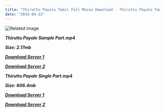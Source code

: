 ```yaml
---
title: "Thiruttu Payale Tamil Full Movie Download - Thiruttu Payale Tamil Movie Download"
date: "2019-04-22"
---
```


![Related image](https://upload.wikimedia.org/wikipedia/en/thumb/5/5e/Thiruttu-Payale.jpg/220px-Thiruttu-Payale.jpg)

**_Thiruttu Payale Sample Part.mp4_**

**_Size: 2.17mb_**

**_[Download Server 1](http://p1.wetransfer.vip/files/Tamil{5d952673edb986a3e6232bd1dc09e7f07ef1103dd7939917627d2e7266b78107}20Movies/Tamil{5d952673edb986a3e6232bd1dc09e7f07ef1103dd7939917627d2e7266b78107}20Recent{5d952673edb986a3e6232bd1dc09e7f07ef1103dd7939917627d2e7266b78107}20Movies/Thiruttu{5d952673edb986a3e6232bd1dc09e7f07ef1103dd7939917627d2e7266b78107}20Payale{5d952673edb986a3e6232bd1dc09e7f07ef1103dd7939917627d2e7266b78107}20(2006)/Thiruttu{5d952673edb986a3e6232bd1dc09e7f07ef1103dd7939917627d2e7266b78107}20Payale/Thiruttu{5d952673edb986a3e6232bd1dc09e7f07ef1103dd7939917627d2e7266b78107}20Payale{5d952673edb986a3e6232bd1dc09e7f07ef1103dd7939917627d2e7266b78107}20(2006){5d952673edb986a3e6232bd1dc09e7f07ef1103dd7939917627d2e7266b78107}20Sample{5d952673edb986a3e6232bd1dc09e7f07ef1103dd7939917627d2e7266b78107}20(640x360).mp4)_**

**_[Download Server 2](http://p1.wetransfer.vip/files/Tamil{5d952673edb986a3e6232bd1dc09e7f07ef1103dd7939917627d2e7266b78107}20Movies/Tamil{5d952673edb986a3e6232bd1dc09e7f07ef1103dd7939917627d2e7266b78107}20Recent{5d952673edb986a3e6232bd1dc09e7f07ef1103dd7939917627d2e7266b78107}20Movies/Thiruttu{5d952673edb986a3e6232bd1dc09e7f07ef1103dd7939917627d2e7266b78107}20Payale{5d952673edb986a3e6232bd1dc09e7f07ef1103dd7939917627d2e7266b78107}20(2006)/Thiruttu{5d952673edb986a3e6232bd1dc09e7f07ef1103dd7939917627d2e7266b78107}20Payale/Thiruttu{5d952673edb986a3e6232bd1dc09e7f07ef1103dd7939917627d2e7266b78107}20Payale{5d952673edb986a3e6232bd1dc09e7f07ef1103dd7939917627d2e7266b78107}20(2006){5d952673edb986a3e6232bd1dc09e7f07ef1103dd7939917627d2e7266b78107}20Sample{5d952673edb986a3e6232bd1dc09e7f07ef1103dd7939917627d2e7266b78107}20(640x360).mp4)_**

**_Thiruttu Payale Single Part.mp4_**

**_Size: 606.4mb_**

**_[Download Server 1](http://p1.wetransfer.vip/files/Tamil{5d952673edb986a3e6232bd1dc09e7f07ef1103dd7939917627d2e7266b78107}20Movies/Tamil{5d952673edb986a3e6232bd1dc09e7f07ef1103dd7939917627d2e7266b78107}20Recent{5d952673edb986a3e6232bd1dc09e7f07ef1103dd7939917627d2e7266b78107}20Movies/Thiruttu{5d952673edb986a3e6232bd1dc09e7f07ef1103dd7939917627d2e7266b78107}20Payale{5d952673edb986a3e6232bd1dc09e7f07ef1103dd7939917627d2e7266b78107}20(2006)/Thiruttu{5d952673edb986a3e6232bd1dc09e7f07ef1103dd7939917627d2e7266b78107}20Payale/Thiruttu{5d952673edb986a3e6232bd1dc09e7f07ef1103dd7939917627d2e7266b78107}20Payale{5d952673edb986a3e6232bd1dc09e7f07ef1103dd7939917627d2e7266b78107}20(2006){5d952673edb986a3e6232bd1dc09e7f07ef1103dd7939917627d2e7266b78107}20Single{5d952673edb986a3e6232bd1dc09e7f07ef1103dd7939917627d2e7266b78107}20Part{5d952673edb986a3e6232bd1dc09e7f07ef1103dd7939917627d2e7266b78107}20(640x360).mp4)_**

**_[Download Server 2](http://p1.wetransfer.vip/files/Tamil{5d952673edb986a3e6232bd1dc09e7f07ef1103dd7939917627d2e7266b78107}20Movies/Tamil{5d952673edb986a3e6232bd1dc09e7f07ef1103dd7939917627d2e7266b78107}20Recent{5d952673edb986a3e6232bd1dc09e7f07ef1103dd7939917627d2e7266b78107}20Movies/Thiruttu{5d952673edb986a3e6232bd1dc09e7f07ef1103dd7939917627d2e7266b78107}20Payale{5d952673edb986a3e6232bd1dc09e7f07ef1103dd7939917627d2e7266b78107}20(2006)/Thiruttu{5d952673edb986a3e6232bd1dc09e7f07ef1103dd7939917627d2e7266b78107}20Payale/Thiruttu{5d952673edb986a3e6232bd1dc09e7f07ef1103dd7939917627d2e7266b78107}20Payale{5d952673edb986a3e6232bd1dc09e7f07ef1103dd7939917627d2e7266b78107}20(2006){5d952673edb986a3e6232bd1dc09e7f07ef1103dd7939917627d2e7266b78107}20Single{5d952673edb986a3e6232bd1dc09e7f07ef1103dd7939917627d2e7266b78107}20Part{5d952673edb986a3e6232bd1dc09e7f07ef1103dd7939917627d2e7266b78107}20(640x360).mp4)_**
